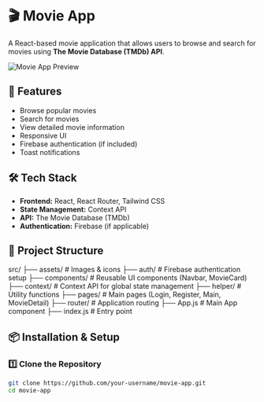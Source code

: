 # 🎬 Movie App

A React-based movie application that allows users to browse and search for movies using **The Movie Database (TMDb) API**.

![Movie App Preview](movie.gif)

## 🚀 Features

-  Browse popular movies  
- Search for movies  
-  View detailed movie information  
-  Responsive UI  
-  Firebase authentication (if included)  
-  Toast notifications  

## 🛠️ Tech Stack

- **Frontend:** React, React Router, Tailwind CSS  
- **State Management:** Context API  
- **API:** The Movie Database (TMDb)  
- **Authentication:** Firebase (if applicable)  

## 📸 Project Structure

src/ ├── assets/ # Images & icons
├── auth/ # Firebase authentication setup
├── components/ # Reusable UI components (Navbar, MovieCard)
├── context/ # Context API for global state management
├── helper/ # Utility functions
├── pages/ # Main pages (Login, Register, Main, MovieDetail)
├── router/ # Application routing
├── App.js # Main App component
├── index.js # Entry point


## 📦 Installation & Setup

### 1️⃣ Clone the Repository

```sh
git clone https://github.com/your-username/movie-app.git
cd movie-app


